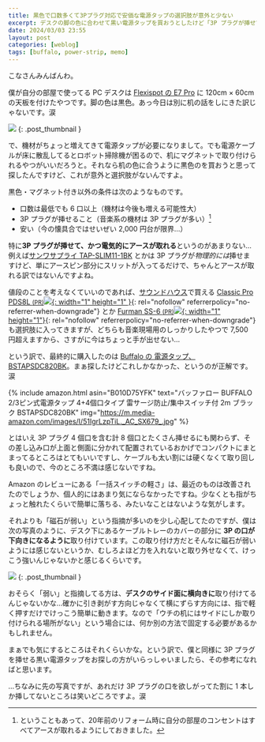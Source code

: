 ```yaml
---
title: 黒色で口数多くて3Pプラグ対応で安価な電源タップの選択肢が意外と少ない
excerpt: デスクの脚の色に合わせて黒い電源タップを買おうとしたけど「3P プラグが挿せて口数が多くて安い」という条件に合うものが意外とないですね、というお話。でも最終的に買った Buffalo のやつが割と良かったので満足しております。
date: 2024/03/03 23:55
layout: post
categories: [weblog]
tags: [buffalo, power-strip, memo]
---
```


こなさんみんばんわ。

僕が自分の部屋で使ってる PC デスクは [Flexispot の E7 Pro][e7pro] に 120cm × 60cm の天板を付けたやつです。脚の色は黒色。あっ今日は別に机の話をしにきた訳じゃないです。涙

![][fig1]
{: .post_thumbnail }

[e7pro]: https://www.flexispot.jp/e7-pro.html

で、機材がちょっと増えてきて電源タップが必要になりまして。でも電源ケーブルが床に散乱してるとロボット掃除機が困るので、机にマグネットで取り付けられるやつがいいだろうと。それなら机の色に合うように黒色のを買おうと思って探したんですけど、これが意外と選択肢がないんですよ。

黒色・マグネット付き以外の条件は次のようなものです。

- 口数は最低でも 6 口以上（機材は今後も増える可能性大）
- 3P プラグが挿せること（音楽系の機材は 3P プラグが多い）[^1]
- 安い（今の懐具合ではせいぜい 2,000 円台が限界…）

特に**3P プラグが挿せて、かつ電気的にアースが取れる**というのがあまりない…例えば[サンワサプライ TAP-SLIM11-1BK][sanwa] とかは 3P プラグが*物理的には*挿せますけど、単にアースピン部分にスリットが入ってるだけで、ちゃんとアースが取れる訳ではないんですよね。

[sanwa]: https://www.sanwa.co.jp/product/syohin?code=TAP-SLIM11-1BK

値段のことを考えなくていいのであれば、[サウンドハウス][sh]で買える [Classic Pro PDS8L <small>(PR)</small>![][beacon]{: width="1" height="1" }][cpro]{: rel="nofollow" referrerpolicy="no-referrer-when-downgrade"} とか [Furman SS-6 <small>(PR)</small>![][beacon]{: width="1" height="1"}][furman]{: rel="nofollow" referrerpolicy="no-referrer-when-downgrade"} も選択肢に入ってきますが、どちらも音楽現場用のしっかりしたやつで 7,500 円超えますから、さすがに今はちょっと手が出せない…

[sh]: https://www.soundhouse.co.jp/
[cpro]: https://h.accesstrade.net/sp/cc?rk=01001xqc00nqgk&url=https%3A%2F%2Fwww.soundhouse.co.jp%2Fproducts%2Fdetail%2Fitem%2F190915%2F 
[furman]: https://h.accesstrade.net/sp/cc?rk=01001xqc00nqgk&url=https%3A%2F%2Fwww.soundhouse.co.jp%2Fproducts%2Fdetail%2Fitem%2F39112%2F
[beacon]: https://h.accesstrade.net/sp/rr?rk=01001xqc00nqgk

という訳で、最終的に購入したのは [Buffalo の 電源タップ、BSTAPSDC820BK][buf]。まぁ探したけどこれしかなかった、というのが正解です。涙

[buf]: https://www.buffalo.jp/product/detail/bstapsdc820bk.html

{% include amazon.html asin="B010D75YFK" text="バッファロー BUFFALO 2/3ピン式電源タップ 4+4個口タイプ 雷サージ防止/集中スイッチ付 2m ブラック BSTAPSDC820BK" img="https://m.media-amazon.com/images/I/51IgrLzpTiL._AC_SX679_.jpg" %}

とはいえ 3P プラグ 4 個口を含む計 8 個口とたくさん挿せるにも関わらず、その差し込み口が上面と側面に分かれて配置されているおかげでコンパクトにまとまってるところはとてもいいですし、ケーブルも太い割には硬くなくて取り回しも良いので、今のところ不満は感じないですね。

Amazon のレビューにある「一括スイッチの軽さ」は、最近のものは改善されたのでしょうか、個人的にはあまり気にならなかったですね。少なくとも指がちょっと触れたくらいで簡単に落ちる、みたいなことはないような気がします。

それよりも「磁石が弱い」という指摘が多いのを少し心配してたのですが、僕は次の写真のように、デスク下にあるケーブルトレーのカバーの部分に **3P の口が下向きになるように**取り付けています。この取り付け方だとそんなに磁石が弱いようには感じないというか、むしろよほど力を入れないと取り外せなくて、けっこう強いんじゃないかと感じるくらいです。

![][fig2]
{: .post_thumbnail }

おそらく「弱い」と指摘してる方は、**デスクのサイド面に横向きに**取り付けてるんじゃないかな…確かに引き剥がす方向じゃなくて横にずらす方向には、指で軽く押すだけでけっこう簡単に動きます。なので「ウチの机にはサイドにしか取り付けられる場所がない」という場合には、何か別の方法で固定する必要があるかもしれません。

まぁでも気にするところはそれくらいかな。という訳で、僕と同様に 3P プラグを挿せる黒い電源タップをお探しの方がいらっしゃいましたら、その参考になればと思います。

…ちなみに先の写真ですが、あれだけ 3P プラグの口を欲しがってた割に 1 本しか挿してないところは笑いどころですよ。涙


[^1]: ということもあって、20年前のリフォーム時に自分の部屋のコンセントはすべてアースが取れるようにしておきました。

[fig1]: /images/2024/03/03/buffalo-desk.jpg
[fig2]: /images/2024/03/03/buffalo-tap.jpg
